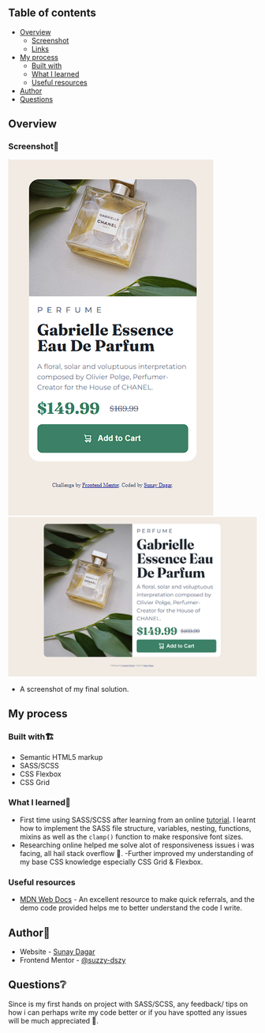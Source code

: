 ## Table of contents

- [Overview](#overview)
  - [Screenshot](#screenshot)
  - [Links](#links)
- [My process](#my-process)
  - [Built with](#built-with)
  - [What I learned](#what-i-learned)
  - [Useful resources](#useful-resources)
- [Author](#author)
- [Questions](#Questions)

## Overview

### Screenshot📸

![](./dist/images/Mobile-Thumbnail.png)
![](./dist/images/Desktop-Thumbnail.png)

- A screenshot of my final solution.

## My process

### Built with🏗️

- Semantic HTML5 markup
- SASS/SCSS
- CSS Flexbox
- CSS Grid

### What I learned📝

- First time using SASS/SCSS after learning from an online [tutorial](https://www.youtube.com/watch?v=_a5j7KoflTs&t=398s). I learnt how to implement the SASS file structure, variables, nesting, functions, mixins as well as the `clamp()` function to make responsive font sizes.
- Researching online helped me solve alot of responsiveness issues i was facing, all hail stack overflow 💯.
  -Further improved my understanding of my base CSS knowledge especially CSS Grid & Flexbox.

### Useful resources

- [MDN Web Docs](https://developer.mozilla.org/en-US/) - An excellent resource to make quick referrals, and the demo code provided helps me to better understand the code I write.

## Author📖

- Website - [Sunay Dagar](https://suzzy-dszy.github.io/Social-Links-Profile/)
- Frontend Mentor - [@suzzy-dszy](https://www.frontendmentor.io/profile/suzzy-dszy)

## Questions❔

Since is my first hands on project with SASS/SCSS, any feedback/ tips on how i can perhaps write my code better or if you have spotted any issues will be much appreciated 🙏.
